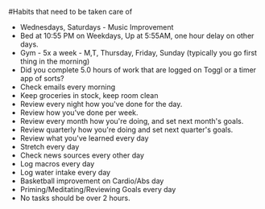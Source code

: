 #Habits that need to be taken care of
* Wednesdays, Saturdays - Music Improvement
* Bed at 10:55 PM on Weekdays, Up at 5:55AM, one hour delay on other days.
* Gym - 5x a week - M,T, Thursday, Friday, Sunday (typically you go first thing in the morning)
* Did you complete 5.0 hours of work that are logged on Toggl or a timer app of sorts?
* Check emails every morning
* Keep groceries in stock, keep room clean
* Review every night how you've done for the day.
* Review how you've done per week.
* Review every month how you're doing, and set next month's goals.
* Review quarterly how you're doing and set next quarter's goals.
* Review what you've learned every day
* Stretch every day
* Check news sources every other day
* Log macros every day
* Log water intake every day
* Basketball improvement on Cardio/Abs day
* Priming/Meditating/Reviewing Goals every day
* No tasks should be over 2 hours.

